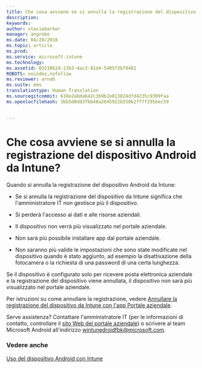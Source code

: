 ```yaml
---
title: Che cosa avviene se si annulla la registrazione del dispositivo Android da Intune? | Microsoft Intune
description: 
keywords: 
author: staciebarker
manager: angrobe
ms.date: 04/28/2016
ms.topic: article
ms.prod: 
ms.service: microsoft-intune
ms.technology: 
ms.assetid: 0321062d-1363-4ac3-81d4-5405f3b79481
ROBOTS: noindex,nofollow
ms.reviewer: arnab
ms.suite: ems
translationtype: Human Translation
ms.sourcegitcommit: 618e2abda642c3b9b2e813824dfd4235c9309faa
ms.openlocfilehash: 3bb5d0dd3fbb48a2645922b550b2ffff295bec59


---
```



# Che cosa avviene se si annulla la registrazione del dispositivo Android da Intune?

Quando si annulla la registrazione del dispositivo Android da Intune:

-   Se si annulla la registrazione del dispositivo da Intune significa che l'amministratore IT non gestisce più il dispositivo.

-   Si perderà l'accesso ai dati e alle risorse aziendali.

-   Il dispositivo non verrà più visualizzato nel portale aziendale.

-   Non sarà più possibile installare app dal portale aziendale.

-   Non saranno più valide le impostazioni che sono state modificate nel dispositivo quando è stato aggiunto, ad esempio la disattivazione della fotocamera o la richiesta di una password di una certa lunghezza.

Se il dispositivo è configurato solo per ricevere posta elettronica aziendale e la registrazione del dispositivo viene annullata, il dispositivo non sarà più visualizzato nel portale aziendale.

Per istruzioni su come annullare la registrazione, vedere [Annullare la registrazione del dispositivo da Intune con l'app Portale aziendale](unenroll-your-device-from-intune-android.md).

Serve assistenza? Contattare l'amministratore IT (per le informazioni di contatto, controllare il [sito Web del portale aziendale](http://portal.manage.microsoft.com)) o scrivere al team Microsoft Android all'indirizzo wintunedroidfbk@microsoft.com.


### Vedere anche
[Uso del dispositivo Android con Intune](using-your-android-device-with-intune.md)



<!--HONumber=Jul16_HO4-->


